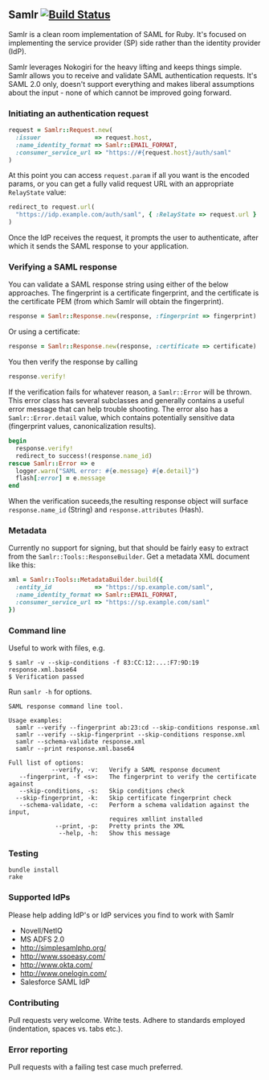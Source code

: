 ## Samlr [![Build Status](https://secure.travis-ci.org/morten/samlr.png)](http://travis-ci.org/morten/samlr)

Samlr is a clean room implementation of SAML for Ruby. It's focused on implementing the service provider (SP) side rather than the identity provider (IdP).

Samlr leverages Nokogiri for the heavy lifting and keeps things simple. Samlr allows you to receive and validate SAML authentication requests. It's SAML 2.0 only, doesn't support everything and makes liberal assumptions about the input - none of which cannot be improved going forward.

### Initiating an authentication request

```ruby
request = Samlr::Request.new(
  :issuer               => request.host,
  :name_identity_format => Samlr::EMAIL_FORMAT,
  :consumer_service_url => "https://#{request.host}/auth/saml"
)
```

At this point you can access `request.param` if all you want is the encoded params, or you can get a fully valid request URL with an appropriate `RelayState` value:

```ruby
redirect_to request.url(
  "https://idp.example.com/auth/saml", { :RelayState => request.url }
)
```

Once the IdP receives the request, it prompts the user to authenticate, after which it sends the SAML response to your application.

### Verifying a SAML response

You can validate a SAML response string using either of the below approaches. The fingerprint is a certificate fingerprint, and the certificate is the certificate PEM (from which Samlr will obtain the fingerprint).

```ruby
response = Samlr::Response.new(response, :fingerprint => fingerprint)
```

Or using a certificate:

```ruby
response = Samlr::Response.new(response, :certificate => certificate)
```

You then verify the response by calling

```ruby
response.verify!
```

If the verification fails for whatever reason, a `Samlr::Error` will be thrown. This error class has several subclasses and generally contains a useful error message that can help trouble shooting. The error also has a `Samlr::Error.detail` value, which contains potentially sensitive data (fingerprint values, canonicalization results).

```ruby
begin
  response.verify!
  redirect_to success!(response.name_id)
rescue Samlr::Error => e
  logger.warn("SAML error: #{e.message} #{e.detail}")
  flash[:error] = e.message
end
```

When the verification suceeds,the resulting response object will surface `response.name_id` (String) and `response.attributes` (Hash).

### Metadata

Currently no support for signing, but that should be fairly easy to extract from the `Samlr::Tools::ResponseBuilder`. Get a metadata XML document like this:

```ruby
xml = Samlr::Tools::MetadataBuilder.build({
  :entity_id            => "https://sp.example.com/saml",
  :name_identity_format => Samlr::EMAIL_FORMAT,
  :consumer_service_url => "https://sp.example.com/saml"
})
```

### Command line

Useful to work with files, e.g.

```
$ samlr -v --skip-conditions -f 83:CC:12:...:F7:9D:19 response.xml.base64
$ Verification passed
```

Run `samlr -h` for options.

```
SAML response command line tool.

Usage examples:
  samlr --verify --fingerprint ab:23:cd --skip-conditions response.xml
  samlr --verify --skip-fingerprint --skip-conditions response.xml
  samlr --schema-validate response.xml
  samlr --print response.xml.base64

Full list of options:
            --verify, -v:   Verify a SAML response document
   --fingerprint, -f <s>:   The fingerprint to verify the certificate against
   --skip-conditions, -s:   Skip conditions check
  --skip-fingerprint, -k:   Skip certificate fingerprint check
   --schema-validate, -c:   Perform a schema validation against the input,
                            requires xmllint installed
             --print, -p:   Pretty prints the XML
              --help, -h:   Show this message
```

### Testing

```
bundle install
rake
```

### Supported IdPs

Please help adding IdP's or IdP services you find to work with Samlr

* Novell/NetIQ
* MS ADFS 2.0
* http://simplesamlphp.org/
* http://www.ssoeasy.com/
* http://www.okta.com/
* http://www.onelogin.com/
* Salesforce SAML IdP

### Contributing

Pull requests very welcome. Write tests. Adhere to standards employed (indentation, spaces vs. tabs etc.).

### Error reporting

Pull requests with a failing test case much preferred.
